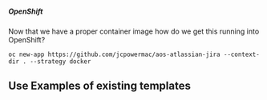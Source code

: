 ##### OpenShift
Now that we have a proper container image how do we get this running into OpenShift?

```
oc new-app https://github.com/jcpowermac/aos-atlassian-jira --context-dir . --strategy docker
```



Use Examples of existing templates
---
